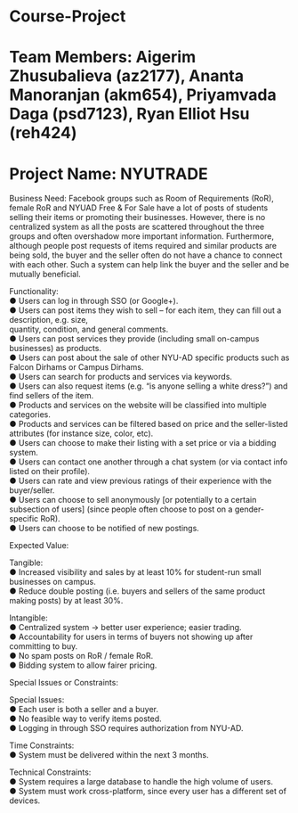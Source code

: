# Course-Project
# Team Members: Aigerim Zhusubalieva (az2177), Ananta Manoranjan (akm654), Priyamvada Daga (psd7123), Ryan Elliot Hsu (reh424)

# Project Name: NYUTRADE

Business Need:
Facebook groups such as Room of Requirements (RoR), female RoR and NYUAD Free & For Sale have
a lot of posts of students selling their items or promoting their businesses. However, there is no
centralized system as all the posts are scattered throughout the three groups and often overshadow more
important information. Furthermore, although people post requests of items required and similar products
are being sold, the buyer and the seller often do not have a chance to connect with each other. Such a
system can help link the buyer and the seller and be mutually beneficial.
 
Functionality:\
● Users can log in through SSO (or Google+).\
● Users can post items they wish to sell – for each item, they can fill out a description, e.g. size,\
quantity, condition, and general comments.\
● Users can post services they provide (including small on-campus businesses) as products.\
● Users can post about the sale of other NYU-AD specific products such as Falcon Dirhams or Campus Dirhams.\
● Users can search for products and services via keywords.\
● Users can also request items (e.g. “is anyone selling a white dress?”) and find sellers of the item.\
● Products and services on the website will be classified into multiple categories.\
● Products and services can be filtered based on price and the seller-listed attributes (for instance size, color, etc).\
● Users can choose to make their listing with a set price or via a bidding system.\
● Users can contact one another through a chat system (or via contact info listed on their profile).\
● Users can rate and view previous ratings of their experience with the buyer/seller.\
● Users can choose to sell anonymously [or potentially to a certain subsection of users] (since people often choose to post on a gender-specific RoR).\
● Users can choose to be notified of new postings.

Expected Value:

Tangible:\
● Increased visibility and sales by at least 10% for student-run small businesses on campus.\
● Reduce double posting (i.e. buyers and sellers of the same product making posts) by at least 30%.

Intangible:\
● Centralized system → better user experience; easier trading.\
● Accountability for users in terms of buyers not showing up after committing to buy.\
● No spam posts on RoR / female RoR.\
● Bidding system to allow fairer pricing.

Special Issues or Constraints:

Special Issues:\
● Each user is both a seller and a buyer.\
● No feasible way to verify items posted.\
● Logging in through SSO requires authorization from NYU-AD.

Time Constraints:\
● System must be delivered within the next 3 months.

Technical Constraints:\
● System requires a large database to handle the high volume of users.\
● System must work cross-platform, since every user has a different set of devices.
